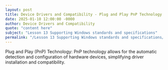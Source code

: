 ```yaml
---
layout: post
title: Device Drivers and Compatibility - Plug and Play PnP Technology
date: 2025-01-10 12:00:00 -0000
author: Device Drivers and Compatibility
quote: "content here"
subject: "Lesson 13 Supporting Windows standards and specifications"
permalink: "/Lesson 13 Supporting Windows standards and specifications/Device Drivers and Compatibility/Device Drivers and Compatibility - Plug and Play PnP Technology"
---
```


Plug and Play (PnP) Technology: PnP technology allows for the automatic detection and configuration of hardware devices, simplifying driver installation and compatibility.

